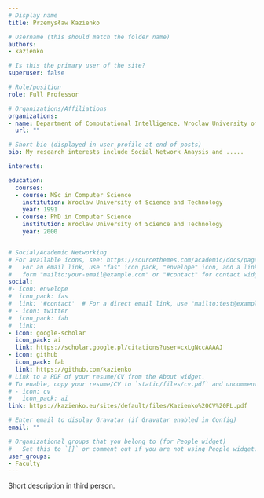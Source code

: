 ```yaml
---
# Display name
title: Przemysław Kazienko

# Username (this should match the folder name)
authors:
- kazienko

# Is this the primary user of the site?
superuser: false

# Role/position
role: Full Professor

# Organizations/Affiliations
organizations:
- name: Department of Computational Intelligence, Wroclaw University of Science and Technology
  url: ""

# Short bio (displayed in user profile at end of posts)
bio: My research interests include Social Network Anaysis and .....

interests:

education:
  courses:
  - course: MSc in Computer Science
    institution: Wroclaw University of Science and Technology
    year: 1991
  - course: PhD in Computer Science
    institution: Wroclaw University of Science and Technology
    year: 2000


# Social/Academic Networking
# For available icons, see: https://sourcethemes.com/academic/docs/page-builder/#icons
#   For an email link, use "fas" icon pack, "envelope" icon, and a link in the
#   form "mailto:your-email@example.com" or "#contact" for contact widget.
social:
#- icon: envelope
#  icon_pack: fas
#  link: '#contact'  # For a direct email link, use "mailto:test@example.org".
# - icon: twitter
#  icon_pack: fab
#  link: 
- icon: google-scholar
  icon_pack: ai
  link: https://scholar.google.pl/citations?user=cxLgNccAAAAJ
- icon: github
  icon_pack: fab
  link: https://github.com/kazienko
# Link to a PDF of your resume/CV from the About widget.
# To enable, copy your resume/CV to `static/files/cv.pdf` and uncomment the lines below.
# - icon: cv
#   icon_pack: ai
link: https://kazienko.eu/sites/default/files/Kazienko%20CV%20PL.pdf

# Enter email to display Gravatar (if Gravatar enabled in Config)
email: ""

# Organizational groups that you belong to (for People widget)
#   Set this to `[]` or comment out if you are not using People widget.
user_groups:
- Faculty
---
```

Short description in third person.
